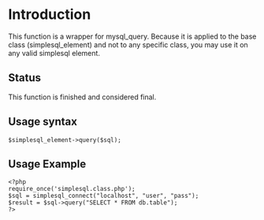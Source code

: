 # Introduction #

This function is a wrapper for mysql\_query. Because it is applied to the base class (simplesql\_element) and not to any specific class, you may use it on any valid simplesql element.


## Status ##

This function is finished and considered final.

## Usage syntax ##

```
$simplesql_element->query($sql);
```

## Usage Example ##

```
<?php
require_once('simplesql.class.php');
$sql = simplesql_connect("localhost", "user", "pass");
$result = $sql->query("SELECT * FROM db.table");
?>
```